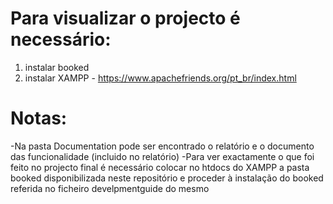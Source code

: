 # Para visualizar o projecto é necessário:
1. instalar booked
2. instalar XAMPP - https://www.apachefriends.org/pt_br/index.html

# Notas:
-Na pasta Documentation pode ser encontrado o relatório e o documento das funcionalidade (incluido no relatório)
-Para ver exactamente o que foi feito no projecto final é necessário colocar no htdocs do XAMPP a pasta booked disponibilizada neste repositório e proceder à instalação do booked referida no ficheiro develpmentguide do mesmo
